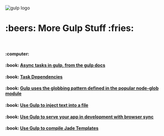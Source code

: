 <img src="https://github.com/gulpjs/artwork/blob/master/gulp.png?raw=true" alt="gulp logo">
<h1>:beers: More Gulp Stuff :fries:</h1>
<br>
<h4>:computer: <a href=""></a></h4>
<h4>:book: <a href="https://github.com/gulpjs/gulp/blob/master/docs/recipes/running-tasks-in-series.md">Async tasks in gulp, from the gulp docs</a></h4>
<h4>:book: <a href="https://github.com/gulpjs/gulp/blob/master/docs/API.md#async-task-support">Task Dependencies</a></h4>
<h4>:book: <a href="https://github.com/isaacs/node-glob">Gulp uses the globbing pattern defined in the popular node-glob module</a></h4>
<h4>:book: <a href="https://github.com/klei/gulp-inject">Use Gulp to inject text into a file</a></h4>
<h4>:book: <a href="https://browsersync.io/docs/gulp/">Use Gulp to serve your app in development with browser sync</a></h4>
<h4>:book: <a href="https://github.com/pugjs/pug">Use Gulp to compile Jade Templates</a></h4>
